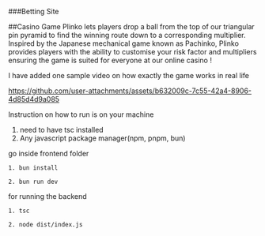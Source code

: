 ###Betting Site

##Casino Game
Plinko lets players drop a ball from the top of our triangular pin pyramid to find the winning route down to a corresponding multiplier. Inspired by the Japanese mechanical game known as Pachinko, Plinko provides players with the ability to customise your risk factor and multipliers ensuring the game is suited for everyone at our online casino !

I have added one sample video on how exactly the game works in real life

https://github.com/user-attachments/assets/b632009c-7c55-42a4-8906-4d85d4d9a085

Instruction on how to run is on your machine

1. need to have tsc installed
2. Any javascript package manager(npm, pnpm, bun)

go inside frontend folder

```
1. bun install
```

```
2. bun run dev
```

for running the backend

```
1. tsc
```

```
2. node dist/index.js
```
